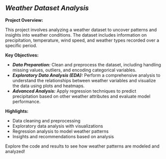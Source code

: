 ## *Weather Dataset Analysis*

**Project Overview:**

This project involves analyzing a weather dataset to uncover patterns and insights into weather conditions. The dataset includes information on precipitation, temperature, wind speed, and weather types recorded over a specific period.

**Key Objectives:**
- ***Data Preparation:*** Clean and preprocess the dataset, including handling missing values, outliers, and encoding categorical variables.
- ***Exploratory Data Analysis (EDA):*** Perform a comprehensive analysis to understand the relationships between weather variables and visualize the data using plots and heatmaps.
- ***Advanced Analysis:*** Apply regression techniques to predict precipitation based on other weather attributes and evaluate model performance.

**Highlights:**
- Data cleaning and preprocessing
- Exploratory data analysis with visualizations
- Regression analysis to model weather patterns
- Insights and recommendations based on analysis

Explore the code and results to see how weather patterns are modeled and analyzed!
